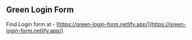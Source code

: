 ## Green Login Form

Find Login form at - [https://green-login-form.netlify.app/](https://green-login-form.netlify.app/)